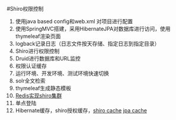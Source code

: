 #Shiro权限控制

1. 使用java based config和web.xml 对项目进行配置
2. 使用SpringMVC搭建，采用HibernateJPA对数据库进行访问，使用thymeleaf渲染页面
3. logback记录日志（日志文件按天存储、指定日志到指定目录）
4. Shiro进行权限控制
5. Druid进行数据库和URL监控
6. 权限认证缓存
7. 运行环境、开发环境、测试环境快速切换
8. solr全文检索
9. thymeleaf生成静态模板
10. [Redis实现shiro集群](http://jetgeng.github.io/blog/html/2014/09/07/redis_shiro.html)
11. 单点登陆
12. Hibernate缓存，shiro授权缓存，[shiro cache](http://www.9iu.org/2013/12/15/springrain4-shiro-cache.html)
    [jpa cache](http://www.ibm.com/developerworks/cn/websphere/library/techarticles/1106_zhangt_openjpa/1106_zhangt_openjpa.html)
